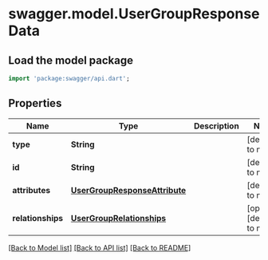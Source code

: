 # swagger.model.UserGroupResponseData

## Load the model package
```dart
import 'package:swagger/api.dart';
```

## Properties
Name | Type | Description | Notes
------------ | ------------- | ------------- | -------------
**type** | **String** |  | [default to null]
**id** | **String** |  | [default to null]
**attributes** | [**UserGroupResponseAttribute**](UserGroupResponseAttribute.md) |  | [default to null]
**relationships** | [**UserGroupRelationships**](UserGroupRelationships.md) |  | [optional] [default to null]

[[Back to Model list]](../README.md#documentation-for-models) [[Back to API list]](../README.md#documentation-for-api-endpoints) [[Back to README]](../README.md)

